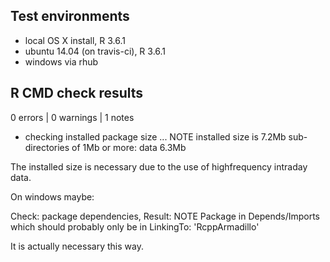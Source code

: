 ## Test environments
* local OS X install, R 3.6.1
* ubuntu 14.04 (on travis-ci), R 3.6.1
* windows via rhub

## R CMD check results

0 errors | 0 warnings | 1 notes

* checking installed package size ... NOTE
  installed size is  7.2Mb
  sub-directories of 1Mb or more:
    data   6.3Mb
    
The installed size is necessary due to the use of highfrequency intraday data.

On windows maybe:

Check: package dependencies, Result: NOTE
  Package in Depends/Imports which should probably only be in LinkingTo: 'RcppArmadillo'

It is actually necessary this way.